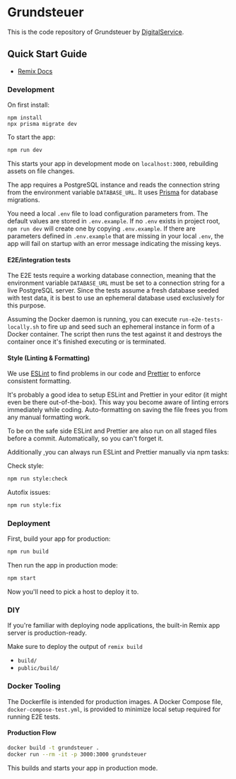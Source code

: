 # Grundsteuer

This is the code repository of Grundsteuer by [DigitalService](https://digitalservice.bund.de).

## Quick Start Guide

- [Remix Docs](https://remix.run/docs)

### Development

On first install:

```
npm install
npx prisma migrate dev
```

To start the app:

```sh
npm run dev
```

This starts your app in development mode on `localhost:3000`, rebuilding assets on file changes.

The app requires a PostgreSQL instance and reads the connection string from the environment variable `DATABASE_URL`.
It uses [Prisma](https://www.prisma.io) for database migrations.

You need a local `.env` file to load configuration parameters from. The default values are stored in `.env.example`.
If no `.env` exists in project root, `npm run dev` will create one by copying `.env.example`. If there are parameters
defined in `.env.example` that are missing in your local `.env`, the app will fail on startup
with an error message indicating the missing keys.

#### E2E/integration tests

The E2E tests require a working database connection, meaning that the environment variable `DATABASE_URL` must be set to
a connection string for a live PostgreSQL server. Since the tests assume a fresh database seeded with test data, it is
best to use an ephemeral database used exclusively for this purpose.

Assuming the Docker daemon is running, you can execute `run-e2e-tests-locally.sh` to fire up and seed such an ephemeral
instance in form of a Docker container. The script then runs the test against it and destroys the container once
it's finished executing or is terminated.

#### Style (Linting & Formatting)

We use [ESLint](https://eslint.org/docs/user-guide/getting-started) to find problems in our code
and [Prettier](https://prettier.io/docs/en/index.html) to enforce consistent formatting.

It's probably a good idea to setup ESLint and Prettier in your editor (it might even be there out-of-the-box). This way you become aware of linting errors immediately while coding. Auto-formatting on saving the file frees you from any manual formatting work.

To be on the safe side ESLint and Prettier are also run on all staged files before a commit. Automatically, so you can't forget it.

Additionally ,you can always run ESLint and Prettier manually via npm tasks:

Check style:

```sh
npm run style:check
```

Autofix issues:

```sh
npm run style:fix
```

### Deployment

First, build your app for production:

```sh
npm run build
```

Then run the app in production mode:

```sh
npm start
```

Now you'll need to pick a host to deploy it to.

### DIY

If you're familiar with deploying node applications, the built-in Remix app server is production-ready.

Make sure to deploy the output of `remix build`

- `build/`
- `public/build/`

### Docker Tooling

The Dockerfile is intended for production images. A Docker Compose file, `docker-compose-test.yml`, is
provided to minimize local setup required for running E2E tests.

#### Production Flow

```sh
docker build -t grundsteuer .
docker run --rm -it -p 3000:3000 grundsteuer
```

This builds and starts your app in production mode.
